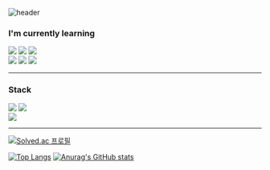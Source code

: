 ![header](https://capsule-render.vercel.app/api?type=waving&color=6DABCD&height=200&section=header&text=SungHunYoon's%20Github&fontSize=60&fontColor=FFFFFF)

### I'm currently learning


![](https://img.shields.io/badge/Python-14354C?style=for-the-badge&logo=python&logoColor=white)
![](https://img.shields.io/badge/Django-092E20?style=for-the-badge&logo=django&logoColor=white)
![](https://img.shields.io/badge/PostgreSQL-316192?style=for-the-badge&logo=postgresql&logoColor=white)  
![](https://img.shields.io/badge/JavaScript-F7DF1E?style=for-the-badge&logo=JavaScript&logoColor=white)
![](https://img.shields.io/badge/HTML5-E34F26?style=for-the-badge&logo=html5&logoColor=white)
![](https://img.shields.io/badge/CSS3-1572B6?style=for-the-badge&logo=css3&logoColor=white)

---

### Stack

![](https://img.shields.io/badge/C-00599C?style=for-the-badge&logo=c&logoColor=white)
![](https://img.shields.io/badge/C%2B%2B-00599C?style=for-the-badge&logo=c%2B%2B&logoColor=white)  
![](https://img.shields.io/badge/Visual_Studio_Code-0078D4?style=for-the-badge&logo=visual%20studio%20code&logoColor=white)

---

[![Solved.ac
프로필](http://mazassumnida.wtf/api/v2/generate_badge?boj=gnsals6004)](https://solved.ac/wke1wke1)

[![Top Langs](https://github-readme-stats.vercel.app/api/top-langs/?username=SungHunYoon)](https://github.com/anuraghazra/github-readme-stats) [![Anurag's GitHub stats](https://github-readme-stats.vercel.app/api?username=SungHunYoon)](https://github.com/anuraghazra/github-readme-stats)
